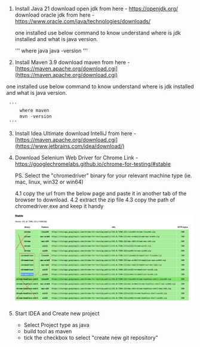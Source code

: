 1. Install Java 21
     download open jdk from here - https://openjdk.org/
     download oracle jdk from here - https://www.oracle.com/java/technologies/downloads/

     one installed use below command to know understand where is jdk installed and what is java version.

     '''
         where java
         java -version
     '''
     
2. Install Maven 3.9
   download maven from here - [https://maven.apache.org/download.cgi](https://maven.apache.org/download.cgi)

  one installed use below command to know understand where is jdk installed and what is java version.

     '''
         where maven
         mvn -version
     '''

3. Install Idea Ultimate
   download IntelliJ from here - [https://maven.apache.org/download.cgi](https://www.jetbrains.com/idea/download/)


4. Download Selenium Web Driver for Chrome
   Link - https://googlechromelabs.github.io/chrome-for-testing/#stable

   PS. Select the "chromedriver" binary for your relevant machine type (ie. mac, linux, win32 or win64)

   4.1 copy the url from the below page and paste it in another tab of the browser to download.
   4.2 extract the zip file
   4.3 copy the path of chromedriver.exe and keep it handy

   ![selecting chrome driver](chromedriver.png "example")

6. Start IDEA and Create new project
   - Select Project type as java
   - build tool as maven
   - tick the checkbox to select "create new git repository"
  
  

